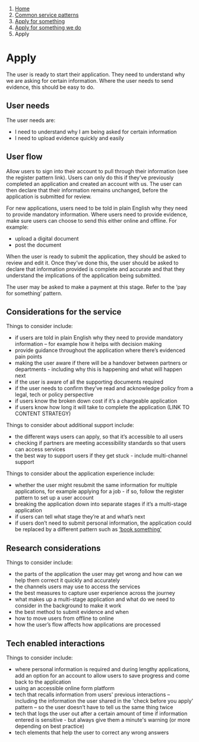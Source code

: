 1.  [Home](/docs/core/contents)
2.	[Common service patterns](/docs/core/common-service-patterns/overview)
3.  [Apply for something](/docs/core/common-service-patterns/service-patterns/apply-for-something/overview)
4.  [Apply for something we do](/docs/core/common-service-patterns/service-patterns/apply-for-something/apply-for-something-we-do/overview)
5.  Apply

# Apply
The user is ready to start their application. They need to understand why we are asking for certain information. Where the user needs to send evidence, this should be easy to do. 

## User needs

The user needs are:

* I need to understand why I am being asked for certain information
* I need to upload evidence quickly and easily 

## User flow 

Allow users to sign into their account to pull through their information (see the register pattern link). Users can only do this if they’ve previously completed an application and created an account with us. The user can then declare that their information remains unchanged, before the application is submitted for review. 

For new applications, users need to be told in plain English why they need to provide mandatory information. Where users need to provide evidence, make sure users can choose to send this either online and offline. For example:

* upload a digital document
* post the document

When the user is ready to submit the application, they should be asked to review and edit it. Once they’ve done this, the user should be asked to declare that information provided is complete and accurate and that they understand the implications of the application being submitted.

The user may be asked to make a payment at this stage. Refer to the ‘pay for something’ pattern.

## Considerations for the service 

Things to consider include:

* if users are told in plain English why they need to provide mandatory information – for example how it helps with decision making
* provide guidance throughout the application where there’s evidenced pain points
* making the user aware if there will be a handover between partners or departments - including why this is happening and what will happen next
* if the user is aware of all the supporting documents required
* if the user needs to confirm they’ve read and acknowledge policy from a legal, tech or policy perspective
* if users know the broken down cost if it’s a chargeable application
* if users know how long it will take to complete the application (LINK TO CONTENT STRATEGY)

Things to consider about additional support include:

* the different ways users can apply, so that it’s accessible to all users
* checking if partners are meeting accessibility standards so that users can access services
* the best way to support users if they get stuck - include multi-channel support

Things to consider about the application experience include:

* whether the user might resubmit the same information for multiple applications, for example applying for a job - if so, follow the register pattern to set up a user account
* breaking the application down into separate stages if it’s a multi-stage application
* if users can tell what stage they’re at and what’s next 
* if users don’t need to submit personal information, the application could be replaced by a different pattern such as [‘book something’](/docs/core/common-service-patterns/service-patterns/book-something/overview)

## Research considerations 

Things to consider include:

* the parts of the application the user may get wrong and how can we help them correct it quickly and accurately
* the channels users may use to access the services
* the best measures to capture user experience across the journey
* what makes up a multi-stage application and what do we need to consider in the background to make it work
* the best method to submit evidence and when
* how to move users from offline to online
* how the user’s flow affects how applications are processed

## Tech enabled interactions 

Things to consider include:

* where personal information is required and during lengthy applications, add an option for an account to allow users to save progress and come back to the application
* using an accessible online form platform
* tech that recalls information from users' previous interactions – including the information the user shared in the 'check before you apply' pattern – so the user doesn’t have to tell us the same thing twice
* tech that logs the user out after a certain amount of time if information entered is sensitive - but always give them a minute's warning (or more depending on best practice)
* tech elements that help the user to correct any wrong answers
